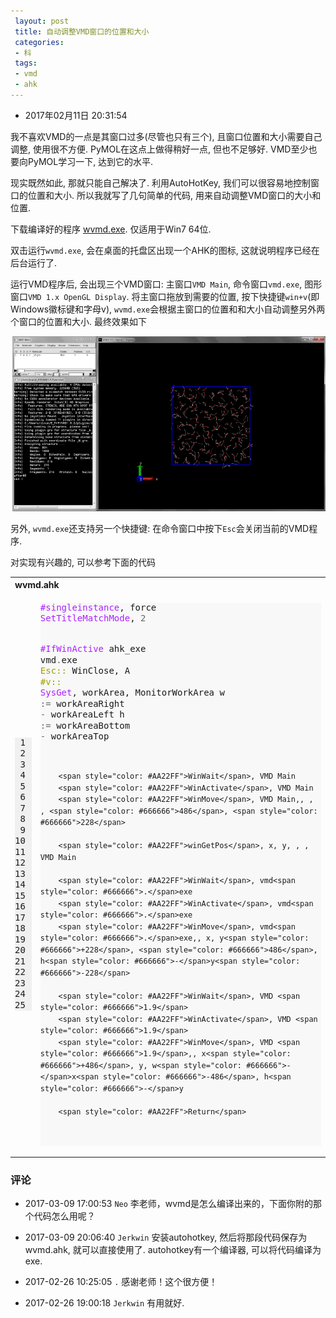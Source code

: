 ```yaml
---
 layout: post
 title: 自动调整VMD窗口的位置和大小
 categories:
 - 科
 tags:
 - vmd
 - ahk
---
```


- 2017年02月11日 20:31:54

我不喜欢VMD的一点是其窗口过多(尽管也只有三个), 且窗口位置和大小需要自己调整, 使用很不方便. PyMOL在这点上做得稍好一点, 但也不足够好. VMD至少也要向PyMOL学习一下, 达到它的水平.

现实既然如此, 那就只能自己解决了. 利用AutoHotKey, 我们可以很容易地控制窗口的位置和大小. 所以我就写了几句简单的代码, 用来自动调整VMD窗口的大小和位置.

下载编译好的程序 [wvmd.exe](/Prog/wvmd.zip). 仅适用于Win7 64位.

双击运行`wvmd.exe`, 会在桌面的托盘区出现一个AHK的图标, 这就说明程序已经在后台运行了.

运行VMD程序后, 会出现三个VMD窗口: 主窗口`VMD Main`, 命令窗口`vmd.exe`, 图形窗口`VMD 1.x OpenGL Display`. 将主窗口拖放到需要的位置, 按下快捷键`win+v`(即Windows徽标键和字母v), `wvmd.exe`会根据主窗口的位置和和大小自动调整另外两个窗口的位置和大小. 最终效果如下

![](/pic/2016/wvmd.png)

另外, `wvmd.exe`还支持另一个快捷键: 在命令窗口中按下`Esc`会关闭当前的VMD程序.

对实现有兴趣的, 可以参考下面的代码

<table class="highlighttable"><th colspan="2" style="text-align:left">wvmd.ahk</th><tr><td><div class="linenodiv" style="background-color: #f0f0f0; padding-right: 10px"><pre style="line-height: 125%"> 1
 2
 3
 4
 5
 6
 7
 8
 9
10
11
12
13
14
15
16
17
18
19
20
21
22
23
24
25</pre></div></td><td class="code"><div class="highlight" style="background: #f8f8f8"><pre style="line-height: 125%"><span style="color: #AA22FF">#singleinstance</span>, force
<span style="color: #AA22FF">SetTitleMatchMode</span>, <span style="color: #666666">2</span>

<span style="color: #AA22FF">#IfWinActive</span> ahk_exe vmd<span style="color: #666666">.</span>exe
	<span style="color: #A0A000">Esc::</span> WinClose, A
	<span style="color: #A0A000">#v::</span>
		<span style="color: #AA22FF">SysGet</span>, workArea, MonitorWorkArea
		w <span style="color: #666666">:=</span> workAreaRight <span style="color: #666666">-</span> workAreaLeft
		h <span style="color: #666666">:=</span> workAreaBottom <span style="color: #666666">-</span> workAreaTop

		<span style="color: #AA22FF">WinWait</span>, VMD Main
		<span style="color: #AA22FF">WinActivate</span>, VMD Main
		<span style="color: #AA22FF">WinMove</span>, VMD Main,, , , <span style="color: #666666">486</span>, <span style="color: #666666">228</span>

		<span style="color: #AA22FF">winGetPos</span>, x, y, , , VMD Main

		<span style="color: #AA22FF">WinWait</span>, vmd<span style="color: #666666">.</span>exe
		<span style="color: #AA22FF">WinActivate</span>, vmd<span style="color: #666666">.</span>exe
		<span style="color: #AA22FF">WinMove</span>, vmd<span style="color: #666666">.</span>exe,, x, y<span style="color: #666666">+228</span>, <span style="color: #666666">486</span>, h<span style="color: #666666">-</span>y<span style="color: #666666">-228</span>

		<span style="color: #AA22FF">WinWait</span>, VMD <span style="color: #666666">1.9</span>
		<span style="color: #AA22FF">WinActivate</span>, VMD <span style="color: #666666">1.9</span>
		<span style="color: #AA22FF">WinMove</span>, VMD <span style="color: #666666">1.9</span>,, x<span style="color: #666666">+486</span>, y, w<span style="color: #666666">-</span>x<span style="color: #666666">-486</span>, h<span style="color: #666666">-</span>y

		<span style="color: #AA22FF">Return</span>
</pre></div>
</td></tr></table>

### 评论

- 2017-03-09 17:00:53 `Neo` 李老师，wvmd是怎么编译出来的，下面你附的那个代码怎么用呢？
- 2017-03-09 20:06:40 `Jerkwin` 安装autohotkey, 然后将那段代码保存为wvmd.ahk, 就可以直接使用了. autohotkey有一个编译器, 可以将代码编译为exe.

- 2017-02-26 10:25:05 `.` 感谢老师！这个很方便！
- 2017-02-26 19:00:18 `Jerkwin` 有用就好.
